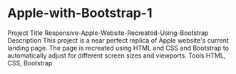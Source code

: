 # Apple-with-Bootstrap-1
Project Title
Responsive-Apple-Website-Recreated-Using-Bootstrap
Description
This project is a near perfect replica of Apple website's current landing page. The page is recreated using HTML and CSS and Bootstrap to automatically adjust for different screen sizes and viewports.
Tools
HTML, CSS, Bootstrap
